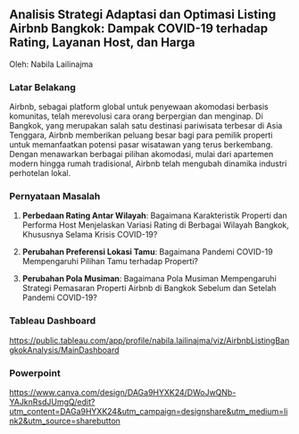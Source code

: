 ## **Analisis Strategi Adaptasi dan Optimasi Listing Airbnb Bangkok:** Dampak COVID-19 terhadap Rating, Layanan Host, dan Harga

Oleh: Nabila Lailinajma

### Latar Belakang
Airbnb, sebagai platform global untuk penyewaan akomodasi berbasis komunitas, telah merevolusi cara orang berpergian dan menginap. Di Bangkok, yang merupakan salah satu destinasi pariwisata terbesar di Asia Tenggara, Airbnb memberikan peluang besar bagi para pemilik properti untuk memanfaatkan potensi pasar wisatawan yang terus berkembang. Dengan menawarkan berbagai pilihan akomodasi, mulai dari apartemen modern hingga rumah tradisional, Airbnb telah mengubah dinamika industri perhotelan lokal.

### Pernyataan Masalah

1. **Perbedaan Rating Antar Wilayah**: Bagaimana Karakteristik Properti dan Performa Host Menjelaskan Variasi Rating di Berbagai Wilayah Bangkok, Khususnya Selama Krisis COVID-19?

2. **Perubahan Preferensi Lokasi Tamu**: Bagaimana Pandemi COVID-19 Mempengaruhi Pilihan Tamu terhadap Properti?

3. **Perubahan Pola Musiman**: Bagaimana Pola Musiman Mempengaruhi Strategi Pemasaran Properti Airbnb di Bangkok Sebelum dan Setelah Pandemi COVID-19?

### Tableau Dashboard
https://public.tableau.com/app/profile/nabila.lailinajma/viz/AirbnbListingBangkokAnalysis/MainDashboard

### Powerpoint
https://www.canva.com/design/DAGa9HYXK24/DWoJwQNb-YAJknRsdJUmgQ/edit?utm_content=DAGa9HYXK24&utm_campaign=designshare&utm_medium=link2&utm_source=sharebutton
